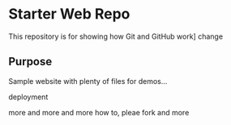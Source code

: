 # Starter Web Repo

This repository is for showing how Git and GitHub work]
change

## Purpose

Sample website with plenty of files for demos...

deployment

more 
and more 
and more
how to, pleae fork
and more